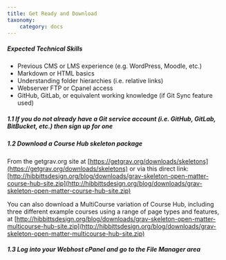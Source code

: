 ```yaml
---
title: Get Ready and Download
taxonomy:
    category: docs
---
```


##### Expected Technical Skills

* Previous CMS or LMS experience (e.g. WordPress, Moodle, etc.)
* Markdown or HTML basics
* Understanding folder hierarchies (i.e. relative links)
* Webserver FTP or Cpanel access
* GitHub, GitLab, or equivalent working knowledge (if Git Sync feature used)

##### 1.1 If you do not already have a Git service account (i.e. GitHub, GitLab, BitBucket, etc.) then sign up for one

##### 1.2 Download a Course Hub skeleton package

From the getgrav.org site at [https://getgrav.org/downloads/skeletons](https://getgrav.org/downloads/skeletons) or via this direct link: [http://hibbittsdesign.org/blog/downloads/grav-skeleton-open-matter-course-hub-site.zip](http://hibbittsdesign.org/blog/downloads/grav-skeleton-open-matter-course-hub-site.zip)

You can also download a MultiCourse variation of Course Hub, including three different example courses using a range of page types and features, at [http://hibbittsdesign.org/blog/downloads/grav-skeleton-open-matter-multicourse-hub-site.zip](http://hibbittsdesign.org/blog/downloads/grav-skeleton-open-matter-multicourse-hub-site.zip)

##### 1.3 Log into your Webhost cPanel and go to the File Manager area
